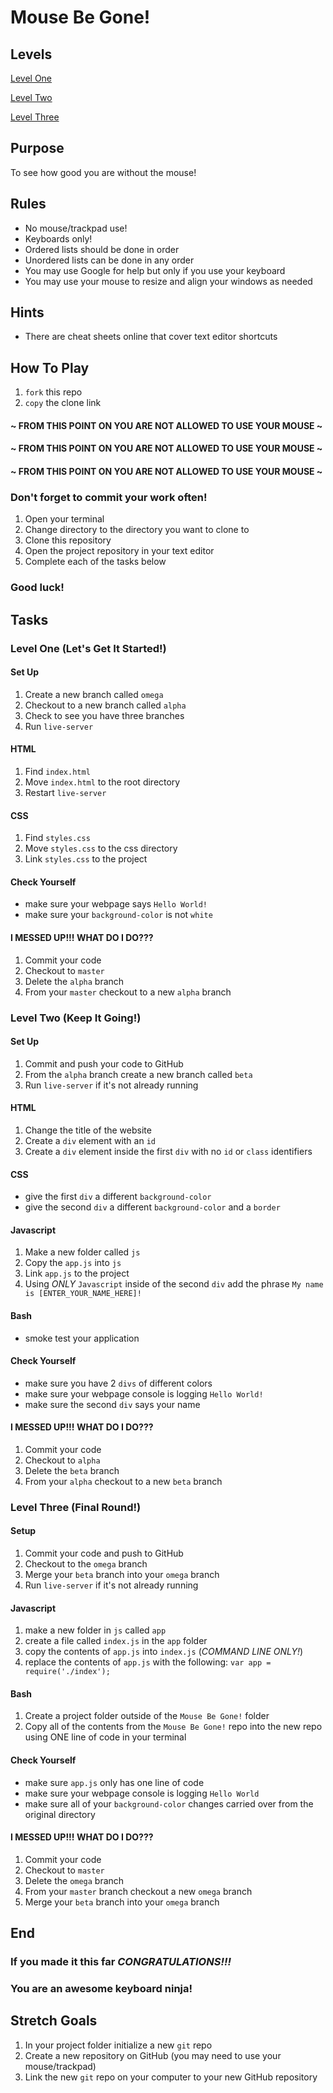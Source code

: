 # Mouse Be Gone!

## Levels

[Level One](#LevelOne)

[Level Two](#LevelTwo)

[Level Three](#LevelThree)

## Purpose

To see how good you are without the mouse!

## Rules

- No mouse/trackpad use!
- Keyboards only!
- Ordered lists should be done in order
- Unordered lists can be done in any order
- You may use Google for help but only if you use your keyboard
- You may use your mouse to resize and align your windows as needed

## Hints

- There are cheat sheets online that cover text editor shortcuts

## How To Play

1. ```fork``` this repo
1. ```copy``` the clone link

#### ~ FROM THIS POINT ON YOU ARE NOT ALLOWED TO USE YOUR MOUSE ~
#### ~ FROM THIS POINT ON YOU ARE NOT ALLOWED TO USE YOUR MOUSE ~
#### ~ FROM THIS POINT ON YOU ARE NOT ALLOWED TO USE YOUR MOUSE ~

### Don't forget to commit your work often!

1. Open your terminal
1. Change directory to the directory you want to clone to
1. Clone this repository
1. Open the project repository in your text editor
1. Complete each of the tasks below

### Good luck!

## Tasks

<a name="LevelOne"></a>
### Level One (Let's Get It Started!)

#### Set Up

1. Create a new branch called ```omega```
1. Checkout to a new branch called ```alpha```
1. Check to see you have three branches
1. Run ```live-server```

#### HTML

1. Find ```index.html```
1. Move ```index.html``` to the root directory
1. Restart ```live-server```

#### CSS

1. Find ```styles.css```
1. Move ```styles.css``` to the css directory
1. Link ```styles.css``` to the project

#### Check Yourself

- make sure your webpage says ```Hello World!```
- make sure your ```background-color``` is not ```white```

#### I MESSED UP!!! WHAT DO I DO???

1. Commit your code
1. Checkout to ```master```
1. Delete the ```alpha``` branch
1. From your ```master``` checkout to a new ```alpha``` branch

<a name="LevelTwo"></a>
### Level Two (Keep It Going!)

#### Set Up

1. Commit and push your code to GitHub
1. From the ```alpha``` branch create a new branch called ```beta```
1. Run ```live-server``` if it's not already running

#### HTML

1. Change the title of the website
1. Create a ```div``` element with an ```id```
1. Create a ```div``` element inside the first ```div``` with no ```id``` or ```class``` identifiers

#### CSS

- give the first ```div``` a different ```background-color```
- give the second ```div``` a  different ```background-color``` and a ```border```

#### Javascript

1. Make a new folder called ```js```
1. Copy the ```app.js``` into ```js```
1. Link ```app.js``` to the project
1. Using _ONLY_ ```Javascript``` inside of the second ```div``` add the phrase ```My name is [ENTER_YOUR_NAME_HERE]!```

#### Bash

- smoke test your application

#### Check Yourself

- make sure you have 2 ```divs``` of different colors
- make sure your webpage console is logging ```Hello World!```
- make sure the second ```div``` says your name

#### I MESSED UP!!! WHAT DO I DO???

1. Commit your code
1. Checkout to ```alpha```
1. Delete the ```beta``` branch
1. From your ```alpha``` checkout to a new ```beta``` branch

<a name="LevelThree"></a>
### Level Three (Final Round!)

#### Setup

1. Commit your code and push to GitHub
1. Checkout to the ```omega``` branch
1. Merge your ```beta``` branch into your ```omega``` branch
1. Run ```live-server``` if it's not already running

#### Javascript

1. make a new folder in ```js``` called ```app```
1. create a file called ```index.js``` in the ```app``` folder
1. copy the contents of ```app.js``` into ```index.js``` (_COMMAND LINE ONLY!_)
1. replace the contents of ```app.js``` with the following:
```var app = require('./index');```

#### Bash

1. Create a project folder outside of the ```Mouse Be Gone!``` folder
1. Copy all of the contents from the ```Mouse Be Gone!``` repo into the new repo using ONE line of code in your terminal

#### Check Yourself

- make sure ```app.js``` only has one line of code
- make sure your webpage console is logging ```Hello World```
- make sure all of your ```background-color``` changes carried over from the original directory

#### I MESSED UP!!! WHAT DO I DO???

1. Commit your code
1. Checkout to ```master```
1. Delete the ```omega``` branch
1. From your ```master``` branch checkout a new ```omega``` branch
1. Merge your ```beta``` branch into your ```omega``` branch

## End

### If you made it this far *CONGRATULATIONS!!!*
### You are an awesome keyboard ninja!

## Stretch Goals

1. In your project folder initialize a new ```git``` repo
1. Create a new repository on GitHub (you may need to use your mouse/trackpad)
1. Link the new ```git``` repo on your computer to your new GitHub repository